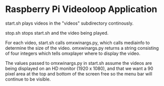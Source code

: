 Raspberry Pi Videoloop Application
==================================

start.sh plays videos in the "videos" subdirectory continously.

stop.sh stops start.sh and the video being played.

For each video, start.sh calls omxwinargs.py, which calls mediainfo to
determine the size of the video. omxwinargs.py returns a string consisting of
four integers which tells omxplayer where to display the video.

The values passed to omxwinargs.py in start.sh assume the videos are being
displayed on an HD monitor (1920 x 1080), and that we want a 90 pixel area at
the top and bottom of the screen free so the menu bar will continue to be
visible.
